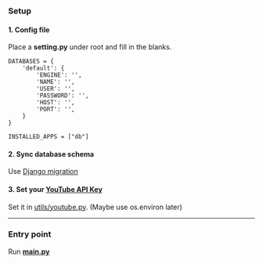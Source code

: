 ### Setup

#### 1. Config file

Place a **setting.py** under root and fill in the blanks.

```
DATABASES = {
    'default': {
        'ENGINE': '',
        'NAME': '',
        'USER': '',
        'PASSWORD': '',
        'HOST': '',
        'PORT': '',
    }
}

INSTALLED_APPS = ["db"]
```

#### 2. Sync database schema

Use [Django migration](https://docs.djangoproject.com/en/3.2/topics/migrations/)

#### 3. Set your [YouTube API Key](https://developers.google.com/youtube/registering_an_application)

Set it in [utils/youtube.py](utils/youtube.py). (Maybe use os.environ later)

---

### Entry point

Run [**main.py**](main.py)
